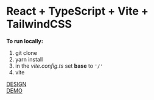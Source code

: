 # React + TypeScript + Vite + TailwindCSS
**To run locally:** <br>
1. git clone <br>
2. yarn install <br>
3. in the _vite.config.ts_ set **base** to `'/'` <br>
4. vite

[DESIGN](https://www.figma.com/file/J4S0Rh3duG9aOPAocXxNLL/Untitled?type=design&node-id=1-721&mode=design&t=JenfyZM6n9KRLbLT-0) <br>
[DEMO](https://poznianski.github.io/multistep-form)
